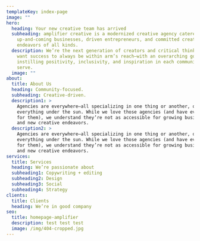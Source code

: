 ```yaml
---
templateKey: index-page
image: ""
hero:
  heading: Your new creative team has arrived
  subheading: amplifier creative is a modernized creative agency catered toward
    up-and-coming businesses, driven entrepreneurs, and committed creative
    endeavors of all kinds.
  description: We’re the next generation of creators and critical thinkers who
    want success to always be within arm’s reach—with an overarching goal of
    instilling positivity, inclusivity, and inspiration in each community we
    serve.
  image: ""
about:
  title: About Us
  heading: Community-focused.
  subheading: Creative-driven.
  description1: >
    Agencies are everywhere—all specializing in one thing or another, or
    everything under the sun. While we love those agencies (and have even worked
    for them), we understand they’re not as accessible for growing businesses
    and new creative endeavors.
  description2: >
    Agencies are everywhere—all specializing in one thing or another, or
    everything under the sun. While we love those agencies (and have even worked
    for them), we understand they’re not as accessible for growing businesses
    and new creative endeavors.
services:
  title: Services
  heading: We’re passionate about
  subheading1: Copywriting + editing
  subheading2: Design
  subheading3: Social
  subheading4: Strategy
clients:
  title: Clients
  heading: We’re in good company
seo:
  title: homepage-amplifier
  description: test test test
  image: /img/404-cropped.jpg
---
```


